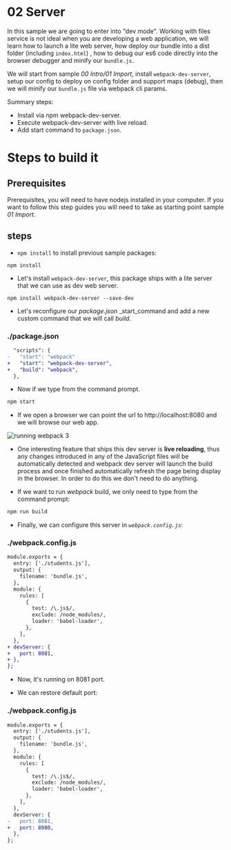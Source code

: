 # 02 Server

In this sample we are going to enter into "dev mode". Working with files service
is not ideal when you are developing a web application, we will learn how to launch
a lite web server, how deploy our bundle into a dist folder (including `index.html`)
, how to debug our es6 code directly into the browser debugger and minify
our `bundle.js`.

We will start from sample _00 Intro/01 Import_, install `webpack-dev-server`, setup our config
to deploy on config folder and support maps (debug), then we will minify
our `bundle.js` file via webpack cli params.

Summary steps:
 - Install via npm webpack-dev-server.
 - Execute webpack-dev-server with live reload.
 - Add start command to `package.json`.

# Steps to build it

## Prerequisites

Prerequisites, you will need to have nodejs installed in your computer. If you want to follow this step guides you will need to take as starting point sample _01 Import_.

## steps

- `npm install` to install previous sample packages:

```
npm install
```

- Let's install `webpack-dev-server`, this package ships with a lite server that we
can use as dev web server.

```
npm install webpack-dev-server --save-dev
```

- Let's reconfigure our _package.json_ _start_command and add a new custom command that we will call _build_.

### ./package.json
```diff
  "scripts": {
-   "start": "webpack"
+   "start": "webpack-dev-server",
+   "build": "webpack",
  },
```


- Now if we type from the command prompt.

```cmd
npm start
```
- If we open a browser we can point the url to http://localhost:8080 and we will browse our web app.

![running webpack 3](../../99%20Readme%20Resources/00%20Intro/02%20Server/result.png)

- One interesting feature that ships this dev server is **live reloading**, thus any changes introduced in any of the JavaScript files will be automatically detected and webpack dev server will launch the build process and once finished automatically refresh the page being display in the browser. In order to do this we don't need to do anything.

- If we want to run _webpack_ build, we only need to type from the command prompt:

```cmd
npm run build
```

- Finally, we can configure this server in _`webpack.config.js`_:

### ./webpack.config.js
```diff
module.exports = {
  entry: ['./students.js'],
  output: {
    filename: 'bundle.js',
  },
  module: {
    rules: [
      {
        test: /\.js$/,
        exclude: /node_modules/,
        loader: 'babel-loader',
      },
    ],
  },
+ devServer: {
+   port: 8081,
+ },
};

```

- Now, it's running on 8081 port.

- We can restore default port:

### ./webpack.config.js
```diff
module.exports = {
  entry: ['./students.js'],
  output: {
    filename: 'bundle.js',
  },
  module: {
    rules: [
      {
        test: /\.js$/,
        exclude: /node_modules/,
        loader: 'babel-loader',
      },
    ],
  },
  devServer: {
-   port: 8081,
+   port: 8080,
  },
};

```
